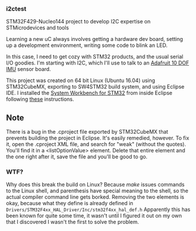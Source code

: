 ### i2ctest
STM32F429-Nucleo144 project to develop I2C expertise on STMicrodevices and tools

Learning a new uC always involves getting a hardware dev board, setting up a 
development environment, writing some code to blink an LED.

In this case, I need to get cozy with STM32 products, and the usual serial I/O goodies.
I'm starting with I2C, which I'll use to talk to an [Adafruit 10 DOF IMU](https://www.adafruit.com/product/1604) sensor board.

This project was created on 64 bit Linux (Ubuntu 16.04) using STM32CubeMX, exporting to SW4STM32 build system, and using Eclipse IDE.  I installed the [System Workbench for STM32](http://www.openstm32.org/HomePage) from inside Eclipse following [these](http://www.openstm32.org/Installing+System+Workbench+for+STM32+from+Eclipse?structure=Documentation) instructions.

## Note
There is a bug in the .cproject file exported by STM32CubeMX that prevents building the project in Eclipse.  It's easily remedied, however.  To fix it, open the .cproject XML file, and search for "weak" (without the quotes).  You'll find it in a &lt;listOptionValue&gt; element.  Delete that entire element and the one right after it, save the file and you'll be good to go. 
### WTF?
Why does this break the build on Linux?  Because *make* issues commands to the Linux shell, and parenthesis have special meaning to the shell, so the actual compiler command line gets borked.  Removing the two elements is okay, because what they define is already defined in `Drivers/STM32F4xx_HAL_Driver/Inc/stm32f4xx_hal_def.h` Apparently this has been known for quite some time, it wasn't until I figured it out on my own that I discovered I wasn't the first to solve the problem.
